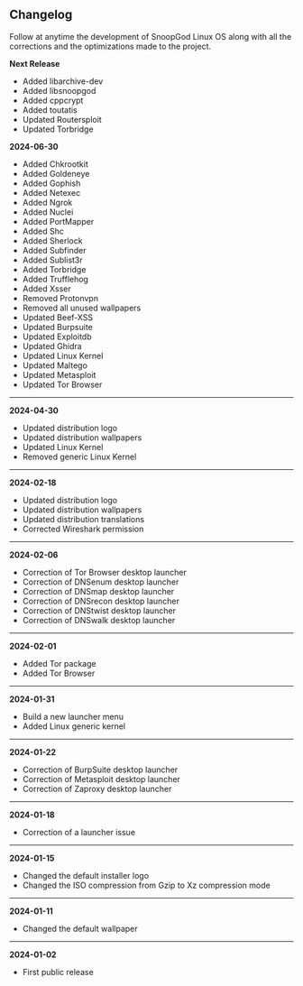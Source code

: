 ## Changelog

Follow at anytime the development of SnoopGod Linux OS along with all the corrections and the optimizations made to the project.

**Next Release**

- Added libarchive-dev
- Added libsnoopgod
- Added cppcrypt
- Added toutatis
- Updated Routersploit
- Updated Torbridge

**2024-06-30**

- Added Chkrootkit
- Added Goldeneye
- Added Gophish
- Added Netexec
- Added Ngrok
- Added Nuclei
- Added PortMapper
- Added Shc
- Added Sherlock
- Added Subfinder
- Added Sublist3r
- Added Torbridge
- Added Trufflehog
- Added Xsser
- Removed Protonvpn
- Removed all unused wallpapers
- Updated Beef-XSS
- Updated Burpsuite
- Updated Exploitdb
- Updated Ghidra
- Updated Linux Kernel
- Updated Maltego
- Updated Metasploit
- Updated Tor Browser

* * *

**2024-04-30**

- Updated distribution logo
- Updated distribution wallpapers
- Updated Linux Kernel
- Removed generic Linux Kernel

* * *

**2024-02-18**

- Updated distribution logo
- Updated distribution wallpapers
- Updated distribution translations
- Corrected Wireshark permission

* * *

**2024-02-06**

- Correction of Tor Browser desktop launcher
- Correction of DNSenum desktop launcher
- Correction of DNSmap desktop launcher
- Correction of DNSrecon desktop launcher
- Correction of DNStwist desktop launcher
- Correction of DNSwalk desktop launcher

* * *

**2024-02-01**

- Added Tor package
- Added Tor Browser

* * *

**2024-01-31**

- Build a new launcher menu
- Added Linux generic kernel

* * *

**2024-01-22**

- Correction of BurpSuite desktop launcher
- Correction of Metasploit desktop launcher
- Correction of Zaproxy desktop launcher

* * *

**2024-01-18**

- Correction of a launcher issue

* * *

**2024-01-15**

- Changed the default installer logo
- Changed the ISO compression from Gzip to Xz compression mode

* * *

**2024-01-11**

- Changed the default wallpaper

* * *

**2024-01-02**

- First public release
